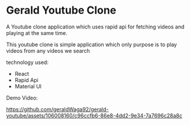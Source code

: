 # Gerald Youtube Clone
A Youtube clone application which uses rapid api for fetching videos and playing at the same time. 

This youtube clone is simple application which only purpose is to play videos from any videos we search

technology used:
 * React
 * Rapid Api
 * Material UI

 Demo Video:

https://github.com/geraldWaga92/gerald-youtube/assets/106008160/c96ccfb6-86e8-4dd2-9e34-7a7696c28a8c

